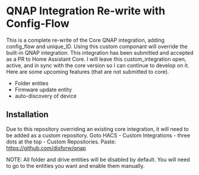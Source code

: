 # QNAP Integration Re-write with Config-Flow

This is a complete re-write of the Core QNAP integration, adding config_flow and unique_ID. Using this custom componant will override the built-in QNAP integration.
This integration has been submitted and accepted as a PR to Home Assistant Core. I will leave this custom_integration open, active, and in sync with the core version so I can continue to develop on it. Here are some upcoming features (that are not submitted to core).
* Folder entites
* Firmware update entity
* auto-discovery of device

## Installation

Due to this repository overriding an existing core integration, it will need to be added as a custom repository. Goto HACS - Custom Integrations - three dots at the top - Custom Repositories.
Paste: https://github.com/disforw/qnap


NOTE: All folder and drive entities will be disabled by default. You will need to go to the entities you want and enable them manually.
